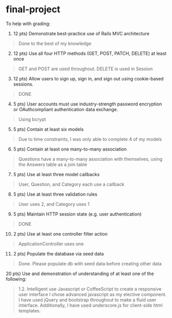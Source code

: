final-project
=============
To help with grading:

1. 12 pts) Demonstrate best-practice use of Rails MVC architecture
> Done to the best of my knowledge
2. 12 pts) Use all four HTTP methods (GET, POST, PATCH, DELETE) at least once
> GET and POST are used throughout.  DELETE is used in Session
3. 12 pts) Allow users to sign up, sign in, and sign out using cookie-based sessions.
> DONE
4. 5 pts) User accounts must use industry-strength password encryption or OAuthcompliant authentication data exchange.
> Using bcrypt
5. 5 pts) Contain at least six models
> Due to time constraints, I was only able to complete 4 of my models
6. 5 pts) Contain at least one many-to-many association
> Questions have a many-to-many association with themselves, using the Answers table as a join table
7. 5 pts) Use at least three model callbacks
> User, Question, and Category each use a callback
8. 5 pts) Use at least three validation rules
> User uses 2, and Category uses 1
9. 5 pts) Maintain HTTP session state (e.g. user authentication)
> DONE
10. 2 pts) Use at least one controller filter action
> ApplicationController uses one
11. 2 pts) Populate the database via seed data
> Done. Please populate db with seed data before creating other data

20 pts) Use and demonstration of understanding of at least one of the following:
> 1.2. Intelligent use Javascript or CoffeeScript to create a responsive user
interface
> I chose advanced javascript as my elective component.  I have used jQuery and bootstrap throughout to make a fluid user interface.  Additionally, I have used underscore.js for client-side html templates.
